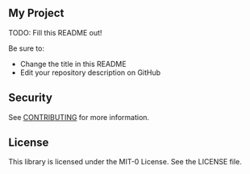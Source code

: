 ## My Project

TODO: Fill this README out!

Be sure to:

* Change the title in this README
* Edit your repository description on GitHub


## Security

See [CONTRIBUTING](CONTRIBUTING.md#security-issue-notifications) for more information.

## License

This library is licensed under the MIT-0 License. See the LICENSE file.

